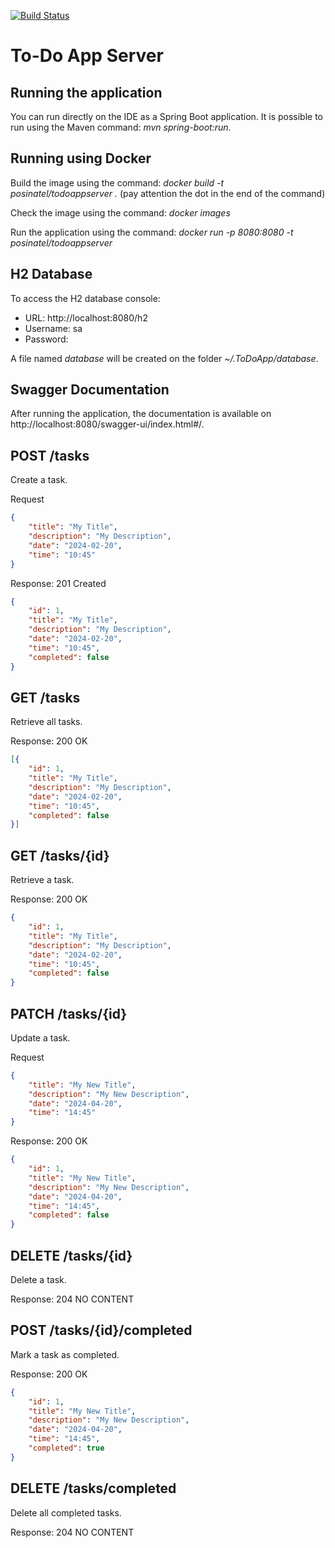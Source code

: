 [![Build Status](https://ci-cd.springdoc.org:8443/buildStatus/icon?job=springdoc-demos%2F2.x)](https://ci-cd.springdoc.org:8443/job/springdoc-demos/job/2.x/)

# To-Do App Server

## Running the application

You can run directly on the IDE as a Spring Boot application.
It is possible to run using the Maven command: *mvn spring-boot:run*.

## Running using Docker

Build the image using the command: *docker build -t posinatel/todoappserver .* (pay attention the dot in the end of the command)

Check the image using the command: *docker images*

Run the application using the command: *docker run -p 8080:8080 -t posinatel/todoappserver*

## H2 Database

To access the H2 database console: 
- URL: http://localhost:8080/h2
- Username: sa
- Password:

A file named *database* will be created on the folder *~/.ToDoApp/database*.

## Swagger Documentation

After running the application, the documentation is available on http://localhost:8080/swagger-ui/index.html#/.

## **POST /tasks**

Create a task.

Request
```json
{
    "title": "My Title",
    "description": "My Description",
    "date": "2024-02-20",
    "time": "10:45"
}
```
Response: 201 Created
```json
{
    "id": 1,
    "title": "My Title",
    "description": "My Description",
    "date": "2024-02-20",
    "time": "10:45",
    "completed": false
}
```

## **GET /tasks**

Retrieve all tasks.

Response: 200 OK
```json
[{
    "id": 1,
    "title": "My Title",
    "description": "My Description",
    "date": "2024-02-20",
    "time": "10:45",
    "completed": false
}]
```

## **GET /tasks/{id}**

Retrieve a task.

Response: 200 OK
```json
{
    "id": 1,
    "title": "My Title",
    "description": "My Description",
    "date": "2024-02-20",
    "time": "10:45",
    "completed": false
}
```

## **PATCH /tasks/{id}**

Update a task.

Request
```json
{
    "title": "My New Title",
    "description": "My New Description",
    "date": "2024-04-20",
    "time": "14:45"
}
```
Response: 200 OK
```json
{
    "id": 1,
    "title": "My New Title",
    "description": "My New Description",
    "date": "2024-04-20",
    "time": "14:45",
    "completed": false
}
```

## **DELETE /tasks/{id}**

Delete a task.

Response: 204 NO CONTENT

## **POST /tasks/{id}/completed**

Mark a task as completed.

Response: 200 OK
```json
{
    "id": 1,
    "title": "My New Title",
    "description": "My New Description",
    "date": "2024-04-20",
    "time": "14:45",
    "completed": true
}
```

## **DELETE /tasks/completed**

Delete all completed tasks.

Response: 204 NO CONTENT
